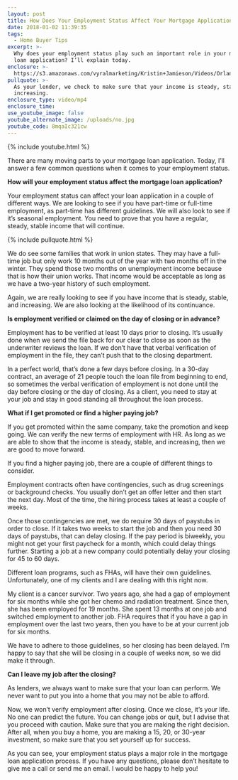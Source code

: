 ```yaml
---
layout: post
title: How Does Your Employment Status Affect Your Mortgage Application?
date: 2018-01-02 11:39:35
tags:
  - Home Buyer Tips
excerpt: >-
  Why does your employment status play such an important role in your mortgage
  loan application? I’ll explain today.
enclosure: >-
  https://s3.amazonaws.com/vyralmarketing/Kristin+Jamieson/Videos/Orlando+Mortgages-+How+Does+Your+Employment+Status+Affect+Your+Mortgage+Application%253F.mp4
pullquote: >-
  As your lender, we check to make sure that your income is steady, stable, and
  increasing.
enclosure_type: video/mp4
enclosure_time:
use_youtube_image: false
youtube_alternate_image: /uploads/no.jpg
youtube_code: 8mqaIc321cw
---
```



{% include youtube.html %}

There are many moving parts to your mortgage loan application. Today, I’ll answer a few common questions when it comes to your employment status.

**How will your employment status affect the mortgage loan application?**

Your employment status can affect your loan application in a couple of different ways. We are looking to see if you have part-time or full-time employment, as part-time has different guidelines. We will also look to see if it’s seasonal employment. You need to prove that you have a regular, steady, stable income that will continue.

{% include pullquote.html %}

We do see some families that work in union states. They may have a full-time job but only work 10 months out of the year with two months off in the winter. They spend those two months on unemployment income because that is how their union works. That income would be acceptable as long as we have a two-year history of such employment.

Again, we are really looking to see if you have income that is steady, stable, and increasing. We are also looking at the likelihood of its continuance.

**Is employment verified or claimed on the day of closing or in advance?**

Employment has to be verified at least 10 days prior to closing. It’s usually done when we send the file back for our clear to close as soon as the underwriter reviews the loan. If we don’t have that verbal verification of employment in the file, they can’t push that to the closing department. &nbsp;

In a perfect world, that’s done a few days before closing. In a 30-day contract, an average of 21 people touch the loan file from beginning to end, so sometimes the verbal verification of employment is not done until the day before closing or the day of closing. As a client, you need to stay at your job and stay in good standing all throughout the loan process.

**What if I get promoted or find a higher paying job?**

If you get promoted within the same company, take the promotion and keep going. We can verify the new terms of employment with HR. As long as we are able to show that the income is steady, stable, and increasing, then we are good to move forward.

If you find a higher paying job, there are a couple of different things to consider.

Employment contracts often have contingencies, such as drug screenings or background checks. You usually don’t get an offer letter and then start the next day. Most of the time, the hiring process takes at least a couple of weeks.

Once those contingencies are met, we do require 30 days of paystubs in order to close. If it takes two weeks to start the job and then you need 30 days of paystubs, that can delay closing. If the pay period is biweekly, you might not get your first paycheck for a month, which could delay things further. Starting a job at a new company could potentially delay your closing for 45 to 60 days.

Different loan programs, such as FHAs, will have their own guidelines. Unfortunately, one of my clients and I are dealing with this right now.

My client is a cancer survivor. Two years ago, she had a gap of employment for six months while she got her chemo and radiation treatment. Since then, she has been employed for 19 months. She spent 13 months at one job and switched employment to another job. FHA requires that if you have a gap in employment over the last two years, then you have to be at your current job for six months.

We have to adhere to those guidelines, so her closing has been delayed. I’m happy to say that she will be closing in a couple of weeks now, so we did make it through.

**Can I leave my job after the closing?**

As lenders, we always want to make sure that your loan can perform. We never want to put you into a home that you may not be able to afford.

Now, we won’t verify employment after closing. Once we close, it’s your life. No one can predict the future. You can change jobs or quit, but I advise that you proceed with caution. Make sure that you are making the right decision. After all, when you buy a home, you are making a 15, 20, or 30-year investment, so make sure that you set yourself up for success.

As you can see, your employment status plays a major role in the mortgage loan application process. If you have any questions, please don’t hesitate to give me a call or send me an email. I would be happy to help you!